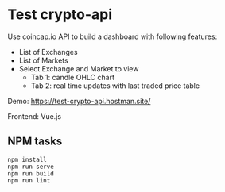 # Test crypto-api

Use coincap.io API to build a dashboard with following features:

- List of Exchanges
- List of Markets
- Select Exchange and Market to view
  - Tab 1: candle OHLC chart
  - Tab 2: real time updates with last traded price table

Demo: https://test-crypto-api.hostman.site/

Frontend: Vue.js


## NPM tasks

```
npm install
npm run serve
npm run build
npm run lint
```
